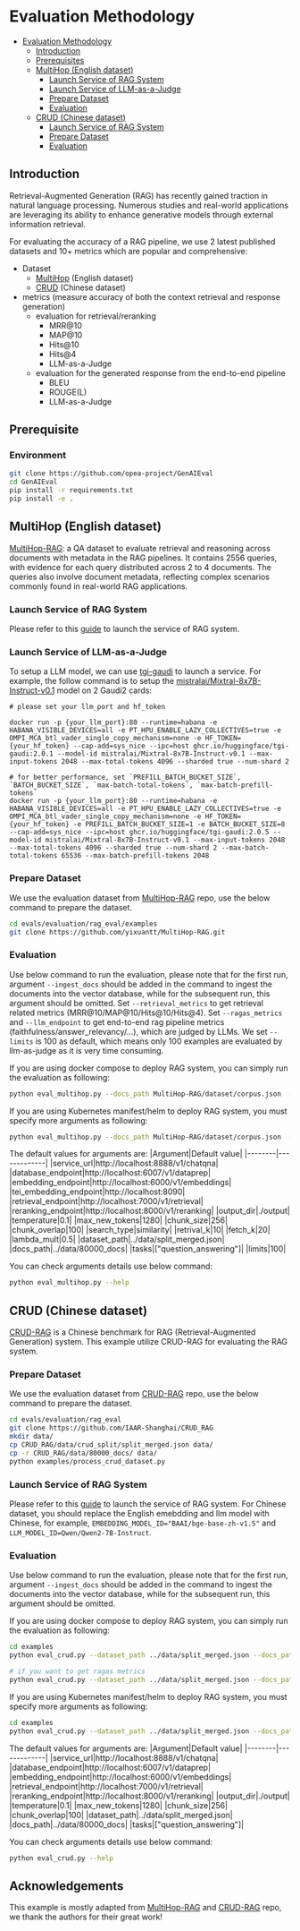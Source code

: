 # Evaluation Methodology

<!-- TOC -->

- [Evaluation Methodology](#evaluation-methodology)
  - [Introduction](#introduction)
  - [Prerequisites](#prerequisites)
  - [MultiHop (English dataset)](#multihop)
    - [Launch Service of RAG System](#launch-service-of-rag-system)
    - [Launch Service of LLM-as-a-Judge](#launch-service-of-llm-as-a-judge)
    - [Prepare Dataset](#prepare-dataset)
    - [Evaluation](#evaluation)
  - [CRUD (Chinese dataset)](#crud)
    - [Launch Service of RAG System](#launch-service-of-rag-system)
    - [Prepare Dataset](#prepare-dataset)
    - [Evaluation](#evaluation)

<!-- /TOC -->

## Introduction

Retrieval-Augmented Generation (RAG) has recently gained traction in natural language processing. Numerous studies and real-world applications are leveraging its ability to enhance generative models through external information retrieval.

For evaluating the accuracy of a RAG pipeline, we use 2 latest published datasets and 10+ metrics which are popular and comprehensive:

- Dataset
  - [MultiHop](https://arxiv.org/pdf/2401.15391) (English dataset)
  - [CRUD](https://arxiv.org/abs/2401.17043) (Chinese dataset)
- metrics (measure accuracy of both the context retrieval and response generation)
  - evaluation for retrieval/reranking
    - MRR@10
    - MAP@10
    - Hits@10
    - Hits@4
    - LLM-as-a-Judge
  - evaluation for the generated response from the end-to-end pipeline
    - BLEU
    - ROUGE(L)
    - LLM-as-a-Judge

## Prerequisite

### Environment
```bash
git clone https://github.com/opea-project/GenAIEval
cd GenAIEval
pip install -r requirements.txt
pip install -e .
```

## MultiHop (English dataset)

[MultiHop-RAG](https://arxiv.org/pdf/2401.15391): a QA dataset to evaluate retrieval and reasoning across documents with metadata in the RAG pipelines. It contains 2556 queries, with evidence for each query distributed across 2 to 4 documents. The queries also involve document metadata, reflecting complex scenarios commonly found in real-world RAG applications.

### Launch Service of RAG System
Please refer to this [guide](https://github.com/opea-project/GenAIExamples/blob/main/ChatQnA/README.md) to launch the service of RAG system.

### Launch Service of LLM-as-a-Judge

To setup a LLM model, we can use [tgi-gaudi](https://github.com/huggingface/tgi-gaudi) to launch a service. For example, the follow command is to setup the [mistralai/Mixtral-8x7B-Instruct-v0.1](https://huggingface.co/mistralai/Mixtral-8x7B-Instruct-v0.1) model on 2 Gaudi2 cards:

```
# please set your llm_port and hf_token

docker run -p {your_llm_port}:80 --runtime=habana -e HABANA_VISIBLE_DEVICES=all -e PT_HPU_ENABLE_LAZY_COLLECTIVES=true -e OMPI_MCA_btl_vader_single_copy_mechanism=none -e HF_TOKEN={your_hf_token} --cap-add=sys_nice --ipc=host ghcr.io/huggingface/tgi-gaudi:2.0.1 --model-id mistralai/Mixtral-8x7B-Instruct-v0.1 --max-input-tokens 2048 --max-total-tokens 4096 --sharded true --num-shard 2

# for better performance, set `PREFILL_BATCH_BUCKET_SIZE`, `BATCH_BUCKET_SIZE`, `max-batch-total-tokens`, `max-batch-prefill-tokens`
docker run -p {your_llm_port}:80 --runtime=habana -e HABANA_VISIBLE_DEVICES=all -e PT_HPU_ENABLE_LAZY_COLLECTIVES=true -e OMPI_MCA_btl_vader_single_copy_mechanism=none -e HF_TOKEN={your_hf_token} -e PREFILL_BATCH_BUCKET_SIZE=1 -e BATCH_BUCKET_SIZE=8 --cap-add=sys_nice --ipc=host ghcr.io/huggingface/tgi-gaudi:2.0.5 --model-id mistralai/Mixtral-8x7B-Instruct-v0.1 --max-input-tokens 2048 --max-total-tokens 4096 --sharded true --num-shard 2 --max-batch-total-tokens 65536 --max-batch-prefill-tokens 2048
```

### Prepare Dataset
We use the evaluation dataset from [MultiHop-RAG](https://github.com/yixuantt/MultiHop-RAG) repo, use the below command to prepare the dataset.
```bash
cd evals/evaluation/rag_eval/examples
git clone https://github.com/yixuantt/MultiHop-RAG.git
```

### Evaluation

Use below command to run the evaluation, please note that for the first run, argument `--ingest_docs` should be added in the command to ingest the documents into the vector database, while for the subsequent run, this argument should be omitted. Set `--retrieval_metrics` to get retrieval related metrics (MRR@10/MAP@10/Hits@10/Hits@4). Set `--ragas_metrics` and `--llm_endpoint` to get end-to-end rag pipeline metrics (faithfulness/answer_relevancy/...), which are judged by LLMs. We set `--limits` is 100 as default, which means only 100 examples are evaluated by llm-as-judge as it is very time consuming.

If you are using docker compose to deploy RAG system, you can simply run the evaluation as following:
```bash
python eval_multihop.py --docs_path MultiHop-RAG/dataset/corpus.json  --dataset_path MultiHop-RAG/dataset/MultiHopRAG.json --ingest_docs --retrieval_metrics --ragas_metrics --llm_endpoint http://{llm_as_judge_ip}:{llm_as_judge_port}/generate
```

If you are using Kubernetes manifest/helm to deploy RAG system, you must specify more arguments as following:
```bash
python eval_multihop.py --docs_path MultiHop-RAG/dataset/corpus.json  --dataset_path MultiHop-RAG/dataset/MultiHopRAG.json --ingest_docs --retrieval_metrics --ragas_metrics --llm_endpoint http://{llm_as_judge_ip}:{llm_as_judge_port}/generate --database_endpoint http://{your_dataprep_ip}:{your_dataprep_port}/v1/dataprep --embedding_endpoint http://{your_embedding_ip}:{your_embedding_port}/v1/embeddings --tei_embedding_endpoint http://{your_tei_embedding_ip}:{your_tei_embedding_port} --retrieval_endpoint http://{your_retrieval_ip}:{your_retrieval_port}/v1/retrieval --service_url http://{your_chatqna_ip}:{your_chatqna_port}/v1/chatqna
```

The default values for arguments are:
|Argument|Default value|
|--------|-------------|
|service_url|http://localhost:8888/v1/chatqna|
|database_endpoint|http://localhost:6007/v1/dataprep|
|embedding_endpoint|http://localhost:6000/v1/embeddings|
|tei_embedding_endpoint|http://localhost:8090|
|retrieval_endpoint|http://localhost:7000/v1/retrieval|
|reranking_endpoint|http://localhost:8000/v1/reranking|
|output_dir|./output|
|temperature|0.1|
|max_new_tokens|1280|
|chunk_size|256|
|chunk_overlap|100|
|search_type|similarity|
|retrival_k|10|
|fetch_k|20|
|lambda_mult|0.5|
|dataset_path|../data/split_merged.json|
|docs_path|../data/80000_docs|
|tasks|["question_answering"]|
|limits|100|

You can check arguments details use below command:
```bash
python eval_multihop.py --help
```

## CRUD (Chinese dataset)
[CRUD-RAG](https://arxiv.org/abs/2401.17043) is a Chinese benchmark for RAG (Retrieval-Augmented Generation) system. This example utilize CRUD-RAG for evaluating the RAG system.

### Prepare Dataset
We use the evaluation dataset from [CRUD-RAG](https://github.com/IAAR-Shanghai/CRUD_RAG) repo, use the below command to prepare the dataset.
```bash
cd evals/evaluation/rag_eval
git clone https://github.com/IAAR-Shanghai/CRUD_RAG
mkdir data/
cp CRUD_RAG/data/crud_split/split_merged.json data/
cp -r CRUD_RAG/data/80000_docs/ data/
python examples/process_crud_dataset.py
```

### Launch Service of RAG System
Please refer to this [guide](https://github.com/opea-project/GenAIExamples/blob/main/ChatQnA/README.md) to launch the service of RAG system. For Chinese dataset, you should replace the English emebdding and llm model with Chinese, for example, `EMBEDDING_MODEL_ID="BAAI/bge-base-zh-v1.5"` and `LLM_MODEL_ID=Qwen/Qwen2-7B-Instruct`.

### Evaluation
Use below command to run the evaluation, please note that for the first run, argument `--ingest_docs` should be added in the command to ingest the documents into the vector database, while for the subsequent run, this argument should be omitted.

If you are using docker compose to deploy RAG system, you can simply run the evaluation as following:
```bash
cd examples
python eval_crud.py --dataset_path ../data/split_merged.json --docs_path ../data/80000_docs --ingest_docs

# if you want to get ragas metrics
python eval_crud.py --dataset_path ../data/split_merged.json --docs_path ../data/80000_docs  --contain_original_data --llm_endpoint "http://{llm_as_judge_ip}:{llm_as_judge_port}"  --ragas_metrics
```

If you are using Kubernetes manifest/helm to deploy RAG system, you must specify more arguments as following:
```bash
cd examples
python eval_crud.py --dataset_path ../data/split_merged.json --docs_path ../data/80000_docs --ingest_docs --database_endpoint http://{your_dataprep_ip}:{your_dataprep_port}/v1/dataprep --embedding_endpoint http://{your_embedding_ip}:{your_embedding_port}/v1/embeddings --retrieval_endpoint http://{your_retrieval_ip}:{your_retrieval_port}/v1/retrieval --service_url http://{your_chatqna_ip}:{your_chatqna_port}/v1/chatqna
```

The default values for arguments are:
|Argument|Default value|
|--------|-------------|
|service_url|http://localhost:8888/v1/chatqna|
|database_endpoint|http://localhost:6007/v1/dataprep|
|embedding_endpoint|http://localhost:6000/v1/embeddings|
|retrieval_endpoint|http://localhost:7000/v1/retrieval|
|reranking_endpoint|http://localhost:8000/v1/reranking|
|output_dir|./output|
|temperature|0.1|
|max_new_tokens|1280|
|chunk_size|256|
|chunk_overlap|100|
|dataset_path|../data/split_merged.json|
|docs_path|../data/80000_docs|
|tasks|["question_answering"]|

You can check arguments details use below command:
```bash
python eval_crud.py --help
```

## Acknowledgements
This example is mostly adapted from [MultiHop-RAG](https://github.com/yixuantt/MultiHop-RAG) and [CRUD-RAG](https://github.com/IAAR-Shanghai/CRUD_RAG) repo, we thank the authors for their great work!
